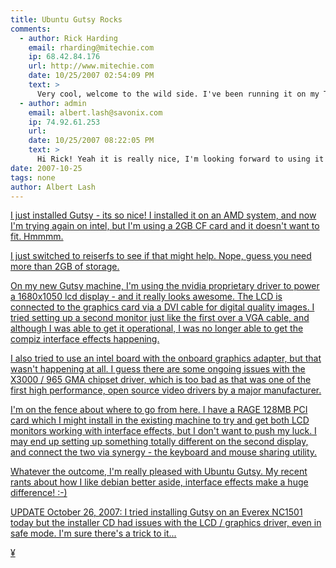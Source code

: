 ```yaml
---
title: Ubuntu Gutsy Rocks
comments:
  - author: Rick Harding
    email: rharding@mitechie.com
    ip: 68.42.84.176
    url: http://www.mitechie.com
    date: 10/25/2007 02:54:09 PM
    text: >
      Very cool, welcome to the wild side. I've been running it on my T61 for a while and love it.
  - author: admin
    email: albert.lash@savonix.com
    ip: 74.92.61.253
    url:
    date: 10/25/2007 08:22:05 PM
    text: >
      Hi Rick! Yeah it is really nice, I'm looking forward to using it everyday!
date: 2007-10-25
tags: none
author: Albert Lash
---
```

<a href="http://www.docunext.com/blog/2007/10/25/ubuntu-gutsy/">

I just installed Gutsy - its so nice! I installed it on an AMD system, and now I'm trying again on intel, but I'm using a 2GB CF card and it doesn't want to fit. Hmmmm.

I just switched to reiserfs to see if that might help. Nope, guess you need more than 2GB of storage.

On my new Gutsy machine, I'm using the nvidia proprietary driver to power a 1680x1050 lcd display - and it really looks awesome. The LCD is connected to the graphics card via a DVI cable for digital quality images. I tried setting up a second monitor just like the first over a VGA cable, and although I was able to get it operational, I was no longer able to get the compiz interface effects happening.

I also tried to use an intel board with the onboard graphics adapter, but that wasn't happening at all. I guess there are some ongoing issues with the X3000 / 965 GMA chipset driver, which is too bad as that was one of the first high performance, open source video drivers by a major manufacturer.

I'm on the fence about where to go from here. I have a RAGE 128MB PCI card which I might install in the existing machine to try and get both LCD monitors working with interface effects, but I don't want to push my luck. I may end up setting up something totally different on the second display, and connect the two via synergy - the keyboard and mouse sharing utility.

Whatever the outcome, I'm really pleased with Ubuntu Gutsy. My recent rants about how I like debian better aside, interface effects make a huge difference! :-)

UPDATE October 26, 2007: I tried installing Gutsy on an Everex NC1501 today but the installer CD had issues with the LCD / graphics driver, even in safe mode. I'm sure there's a trick to it...

¥

